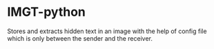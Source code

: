# IMGT-python
Stores and extracts hidden text in an image with the help of config file which is only between the sender and the receiver.

